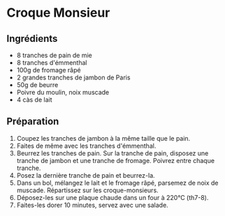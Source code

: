 # Croque Monsieur

## Ingrédients

* 8 tranches de pain de mie
* 8 tranches d'émmenthal
* 100g de fromage râpé
* 2 grandes tranches de jambon de Paris
* 50g de beurre
* Poivre du moulin, noix muscade
* 4 càs de lait

## Préparation

1. Coupez les tranches de jambon à la même taille que le pain.
2. Faites de même avec les tranches d'émmenthal.
3. Beurrez les tranches de pain. Sur la tranche de pain, disposez une tranche
   de jambon et une tranche de fromage. Poivrez entre chaque tranche.
4. Posez la dernière tranche de pain et beurrez-la.
5. Dans un bol, mélangez le lait et le fromage râpé, parsemez de noix de
   muscade. Répartissez sur les croque-monsieurs.
6. Déposez-les sur une plaque chaude dans un four à 220°C (th7-8).
7. Faites-les dorer 10 minutes, servez avec une salade.
